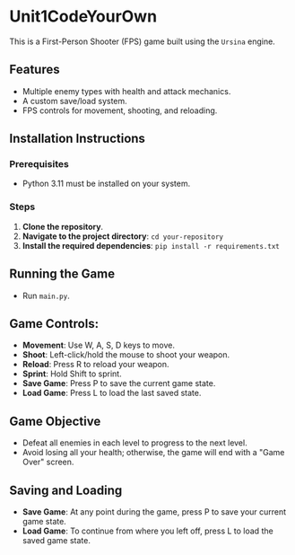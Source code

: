 # Unit1CodeYourOwn

This is a First-Person Shooter (FPS) game built using the `Ursina` engine.

## Features
- Multiple enemy types with health and attack mechanics.
- A custom save/load system.
- FPS controls for movement, shooting, and reloading.

## Installation Instructions

### Prerequisites
- Python 3.11 must be installed on your system.

### Steps
1. **Clone the repository**.
2. **Navigate to the project directory**: `cd your-repository`
3. **Install the required dependencies**: `pip install -r requirements.txt`

## Running the Game
- Run `main.py`.

## Game Controls:
- **Movement**: Use W, A, S, D keys to move.
- **Shoot**: Left-click/hold the mouse to shoot your weapon.
- **Reload**: Press R to reload your weapon.
- **Sprint**: Hold Shift to sprint.
- **Save Game**: Press P to save the current game state.
- **Load Game**: Press L to load the last saved state.

## Game Objective
- Defeat all enemies in each level to progress to the next level.
- Avoid losing all your health; otherwise, the game will end with a "Game Over" screen.

## Saving and Loading
- **Save Game**: At any point during the game, press P to save your current game state.
- **Load Game**: To continue from where you left off, press L to load the saved game state.
